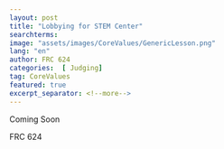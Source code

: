 ```yaml
---
layout: post
title: "Lobbying for STEM Center"
searchterms:
image: "assets/images/CoreValues/GenericLesson.png"
lang: "en"
author: FRC 624
categories:  [ Judging]
tag: CoreValues
featured: true
excerpt_separator: <!--more-->
---
```


Coming Soon

FRC 624
